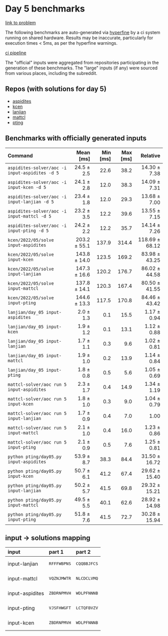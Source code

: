 # Day 5 benchmarks

[link to problem](http://adventofcode.com/2022/day/5)

The following benchmarks are auto-generated via [hyperfine](https://github.com/sharkdp/hyperfine) by a ci system running on shared hardware. Results may be inaccurate, particularly for execution times < 5ms, as per the hyperfine warnings.

[ci pipeline](http://ci.papercode.net:8080/teams/aoc2022/pipelines/aoc-compare-2022)

The "official" inputs were aggregated from repositories participating in the generation of these benchmarks. The "large" inputs (if any) were sourced from various places, including the subreddit.

## Repos (with solutions for day 5)


- [aspidites](https://github.com/aspidites/aoc2022)
- [kcen](https://github.com/kcen/AdventOfCode)
- [lanjian](https://github.com/LanJian/aoc-2022)
- [mattcl](https://github.com/mattcl/aoc2022)
- [pting](https://github.com/pting/aoc2022)

## Benchmarks with officially generated inputs
| Command | Mean [ms] | Min [ms] | Max [ms] | Relative |
|:---|---:|---:|---:|---:|
| `aspidites-solver/aoc -i input-aspidites -d 5` | 24.5 ± 2.5 | 22.6 | 38.2 | 14.30 ± 7.38 |
| `aspidites-solver/aoc -i input-kcen -d 5` | 24.1 ± 2.8 | 12.0 | 38.3 | 14.09 ± 7.31 |
| `aspidites-solver/aoc -i input-lanjian -d 5` | 23.4 ± 1.8 | 12.0 | 29.3 | 13.68 ± 7.00 |
| `aspidites-solver/aoc -i input-mattcl -d 5` | 23.2 ± 3.5 | 12.2 | 39.6 | 13.55 ± 7.15 |
| `aspidites-solver/aoc -i input-pting -d 5` | 24.2 ± 2.2 | 12.2 | 35.7 | 14.14 ± 7.26 |
| `kcen/2022/05/solve input-aspidites` | 203.2 ± 55.1 | 137.9 | 314.4 | 118.69 ± 68.12 |
| `kcen/2022/05/solve input-kcen` | 143.8 ± 14.0 | 123.5 | 169.2 | 83.98 ± 43.25 |
| `kcen/2022/05/solve input-lanjian` | 147.3 ± 16.6 | 120.2 | 176.7 | 86.02 ± 44.58 |
| `kcen/2022/05/solve input-mattcl` | 137.8 ± 14.1 | 120.3 | 167.4 | 80.50 ± 41.55 |
| `kcen/2022/05/solve input-pting` | 144.6 ± 13.3 | 117.5 | 170.8 | 84.46 ± 43.42 |
| `lanjian/day_05 input-aspidites` | 2.0 ± 1.3 | 0.1 | 15.5 | 1.17 ± 0.94 |
| `lanjian/day_05 input-kcen` | 1.9 ± 1.2 | 0.1 | 13.1 | 1.12 ± 0.88 |
| `lanjian/day_05 input-lanjian` | 1.7 ± 1.1 | 0.3 | 9.6 | 1.02 ± 0.81 |
| `lanjian/day_05 input-mattcl` | 1.9 ± 1.0 | 0.2 | 13.9 | 1.14 ± 0.84 |
| `lanjian/day_05 input-pting` | 1.8 ± 0.8 | 0.5 | 5.6 | 1.05 ± 0.69 |
| `mattcl-solver/aoc run 5 input-aspidites` | 2.3 ± 1.7 | 0.4 | 14.9 | 1.34 ± 1.19 |
| `mattcl-solver/aoc run 5 input-kcen` | 1.8 ± 1.0 | 0.3 | 9.0 | 1.04 ± 0.79 |
| `mattcl-solver/aoc run 5 input-lanjian` | 1.7 ± 0.9 | 0.4 | 7.0 | 1.00 |
| `mattcl-solver/aoc run 5 input-mattcl` | 2.1 ± 1.0 | 0.4 | 16.0 | 1.23 ± 0.86 |
| `mattcl-solver/aoc run 5 input-pting` | 2.1 ± 0.9 | 0.5 | 7.6 | 1.25 ± 0.81 |
| `python pting/day05.py input-aspidites` | 53.9 ± 8.7 | 38.3 | 84.4 | 31.50 ± 16.72 |
| `python pting/day05.py input-kcen` | 50.7 ± 6.1 | 41.2 | 67.4 | 29.62 ± 15.40 |
| `python pting/day05.py input-lanjian` | 50.2 ± 5.7 | 41.5 | 69.8 | 29.32 ± 15.21 |
| `python pting/day05.py input-mattcl` | 49.5 ± 5.5 | 40.1 | 62.6 | 28.92 ± 14.98 |
| `python pting/day05.py input-pting` | 51.8 ± 7.6 | 41.5 | 72.7 | 30.28 ± 15.94 |

## input -> solutions mapping
|input|part 1|part 2|
|:---|:---|:---|
|input-lanjian|<pre>RFFFWBPNS</pre>|<pre>CQQBBJFCS</pre>|
|input-mattcl|<pre>VQZNJMWTR</pre>|<pre>NLCDCLVMQ</pre>|
|input-aspidites|<pre>ZBDRNPMVH</pre>|<pre>WDLPFNNNB</pre>|
|input-pting|<pre>VJSFHWGFT</pre>|<pre>LCTQFBVZV</pre>|
|input-kcen|<pre>ZBDRNPMVH</pre>|<pre>WDLPFNNNB</pre>|
